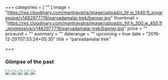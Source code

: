 +++
categories = [
  ""
]
image = "https://res.cloudinary.com/mantrayatra/image/upload/c_fit,w_1440,fl_progressive/v1482977719/parvadamalai-trek/banner.jpg"
thumbnail = "https://res.cloudinary.com/mantrayatra/image/upload/c_fill,h_300,w_450,fl_progressive/v1482977719/parvadamalai-trek/banner.jpg"
price = ""
priceunit = ""
summary = ""
daterange = ""
upcoming = true
date = "2016-12-29T07:33:24+05:30"
title = "parvadamalai trek"

+++

### Glimpse of the past

![](https://res.cloudinary.com/mantrayatra/image/upload/c_scale,w_800,fl_progressive/v1482977178/parvadamalai-trek/9.jpg)
![](https://res.cloudinary.com/mantrayatra/image/upload/c_scale,w_800,fl_progressive/v1482977189/parvadamalai-trek/IMG_20160214_064018192_HDR.jpg)
![](https://res.cloudinary.com/mantrayatra/image/upload/c_scale,w_800,fl_progressive/v1482977146/parvadamalai-trek/IMG_20160214_070444076.jpg)
![](https://res.cloudinary.com/mantrayatra/image/upload/c_scale,w_800,fl_progressive/v1482977153/parvadamalai-trek/IMG_20160814_183112817_HDR.jpg)
![](https://res.cloudinary.com/mantrayatra/image/upload/c_scale,w_800,fl_progressive/v1482977191/parvadamalai-trek/IMG_20160213_164224863.jpg)
